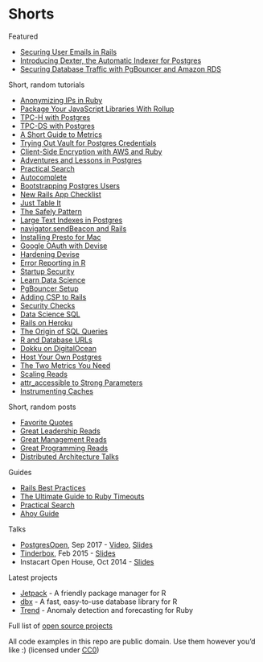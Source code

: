 # Shorts

Featured

- [Securing User Emails in Rails](https://shorts.dokkuapp.com/securing-user-emails-in-rails/)
- [Introducing Dexter, the Automatic Indexer for Postgres](https://medium.com/@ankane/introducing-dexter-the-automatic-indexer-for-postgres-5f8fa8b28f27)
- [Securing Database Traffic with PgBouncer and Amazon RDS](https://medium.com/@ankane/securing-database-traffic-with-pgbouncer-and-amazon-rds-c775b10bad75)

Short, random tutorials

- [Anonymizing IPs in Ruby](Anonymizing-IPs.md)
- [Package Your JavaScript Libraries With Rollup](Rollup.md)
- [TPC-H with Postgres](TPC-H.md)
- [TPC-DS with Postgres](TPC-DS.md)
- [A Short Guide to Metrics](Short-Guide-to-Metrics.md)
- [Trying Out Vault for Postgres Credentials](Trying-Out-Vault.md)
- [Client-Side Encryption with AWS and Ruby](AWS-Client-Side-Encryption.md)
- [Adventures and Lessons in Postgres](Scaling-Postgres.md)
- [Practical Search](https://github.com/ankane/practical-search)
- [Autocomplete](https://github.com/ankane/practical-search/blob/master/Autocomplete.md)
- [Bootstrapping Postgres Users](https://tech.instacart.com/bootstrapping-postgres-users-cd594e5f28e9)
- [New Rails App Checklist](New-Rails-App-Checklist.md)
- [Just Table It](Just-Table-It.md)
- [The Safely Pattern](Safely.md)
- [Large Text Indexes in Postgres](https://medium.com/@ankane/large-text-indexes-in-postgres-5d7f1677f89f)
- [navigator.sendBeacon and Rails](Navigator-Send-Beacon-Rails.md)
- [Installing Presto for Mac](Presto-Mac.md)
- [Google OAuth with Devise](Google-OAuth-with-Devise.md)
- [Hardening Devise](Hardening-Devise.md)
- [Error Reporting in R](Error-Reporting-R.md)
- [Startup Security](Startup-Security.md)
- [Learn Data Science](Learn-Data-Science.md)
- [PgBouncer Setup](PgBouncer-Setup.md)
- [Adding CSP to Rails](CSP-Rails.md)
- [Security Checks](Security-Checks.md)
- [Data Science SQL](Data-Science-SQL.md)
- [Rails on Heroku](Rails-on-Heroku.md)
- [The Origin of SQL Queries](The-Origin-of-SQL-Queries.md)
- [R and Database URLs](R-Postgres-and-Database-URLs.md)
- [Dokku on DigitalOcean](Dokku-Digital-Ocean.md)
- [Host Your Own Postgres](Host-Your-Own-Postgres.md)
- [The Two Metrics You Need](Two-Metrics.md)
- [Scaling Reads](Scaling-Reads.md)
- [attr_accessible to Strong Parameters](Strong-Parameters.md)
- [Instrumenting Caches](Instrumenting-Caches.md)

Short, random posts

- [Favorite Quotes](Favorite-Quotes.md)
- [Great Leadership Reads](Leadership-Reads.md)
- [Great Management Reads](Management-Reads.md)
- [Great Programming Reads](Programming-Reads.md)
- [Distributed Architecture Talks](Distributed-Architecture-Talks.md)

Guides

- [Rails Best Practices](https://github.com/ankane/rails-best-practices)
- [The Ultimate Guide to Ruby Timeouts](https://github.com/ankane/the-ultimate-guide-to-ruby-timeouts)
- [Practical Search](https://github.com/ankane/practical-search)
- [Ahoy Guide](https://github.com/ankane/ahoy_guide)

Talks

- [PostgresOpen](https://2017.postgresopen.org/), Sep 2017 - [Video](https://www.youtube.com/watch?v=Mni_1yTaNbE), [Slides](https://speakerdeck.com/ankane/how-postgres-could-index-itself)
- [Tinderbox](https://www.meetup.com/tinderbox/events/202613592/), Feb 2015 - [Slides](https://speakerdeck.com/ankane/grocery-hacking)
- Instacart Open House, Oct 2014 - [Slides](https://speakerdeck.com/ankane/from-the-store-to-your-door)

Latest projects

- [Jetpack](https://github.com/ankane/jetpack) - A friendly package manager for R
- [dbx](https://github.com/ankane/dbx) - A fast, easy-to-use database library for R
- [Trend](https://github.com/ankane/trend) - Anomaly detection and forecasting for Ruby

Full list of [open source projects](Open-Source-Projects.md)

All code examples in this repo are public domain. Use them however you’d like :) (licensed under [CC0](https://creativecommons.org/publicdomain/zero/1.0/))
